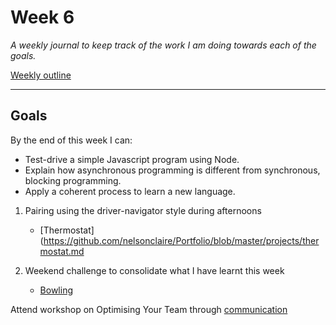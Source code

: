 # Week 6

_A weekly journal to keep track of the work I am doing towards each of the goals._

[Weekly outline](https://github.com/makersacademy/course/blob/master/week_outlines.md/)

------

## Goals

By the end of this week I can:

* Test-drive a simple Javascript program using Node.
* Explain how asynchronous programming is different from synchronous, blocking
  programming.
* Apply a coherent process to learn a new language.

1. Pairing using the driver-navigator style during afternoons
    - [Thermostat](https://github.com/nelsonclaire/Portfolio/blob/master/projects/thermostat.md

2. Weekend challenge to consolidate what I have learnt this week
    - [Bowling](https://github.com/nelsonclaire/Portfolio/blob/master/projects/bowling-js.md)

Attend workshop on Optimising Your Team through [communication](https://github.com/nelsonclaire/Portfolio/blob/master/workshops/communication.md)






